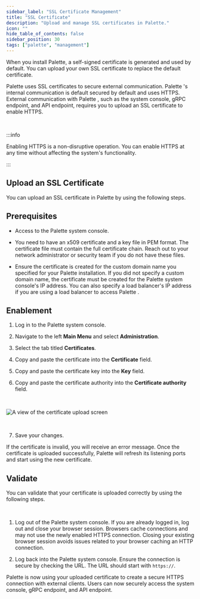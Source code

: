 ```yaml
---
sidebar_label: "SSL Certificate Management"
title: "SSL Certificate"
description: "Upload and manage SSL certificates in Palette."
icon: ""
hide_table_of_contents: false
sidebar_position: 30
tags: ["palette", "management"]
---
```



When you install Palette, a self-signed certificate is generated and used by default. You can upload your own SSL certificate to replace the default certificate.

Palette  uses SSL certificates to secure external communication. Palette 's internal communication is default secured by default and uses HTTPS. External communication with Palette , such as the system console, gRPC endpoint, and API endpoint, requires you to upload an SSL certificate to enable HTTPS. 

<br />

:::info

Enabling HTTPS is a non-disruptive operation. You can enable HTTPS at any time without affecting the system's functionality.

:::


## Upload an SSL Certificate

You can upload an SSL certificate in Palette by using the following steps.


## Prerequisites

- Access to the Palette  system console.


- You need to have an x509 certificate and a key file in PEM format. The certificate file must contain the full certificate chain. Reach out to your network administrator or security team if you do not have these files.


- Ensure the certificate is created for the custom domain name you specified for your Palette  installation. If you did not specify a custom domain name, the certificate must be created for the Palette  system console's IP address. You can also specify a load balancer's IP address if you are using a load balancer to access Palette .
 

## Enablement

1. Log in to the Palette  system console.


2. Navigate to the left **Main Menu** and select **Administration**.


3. Select the tab titled **Certificates**.


4. Copy and paste the certificate into the **Certificate** field.


5. Copy and paste the certificate key into the **Key** field.


6. Copy and paste the certificate authority into the **Certificate authority** field.


  <br />

  ![A view of the certificate upload screen](/palette_system-management_ssl-certifiacte-management_certificate-upload.png)

<br />

7. Save your changes. 

If the certificate is invalid, you will receive an error message. Once the certificate is uploaded successfully, Palette will refresh its listening ports and start using the new certificate.


## Validate

You can validate that your certificate is uploaded correctly by using the following steps.

<br />


1. Log out of the Palette system console. If you are already logged in, log out and close your browser session. Browsers cache connections and may not use the newly enabled HTTPS connection. Closing your existing browser session avoids issues related to your browser caching an HTTP connection.


2. Log back into the Palette system console. Ensure the connection is secure by checking the URL. The URL should start with `https://`.


Palette  is now using your uploaded certificate to create a secure HTTPS connection with external clients. Users can now securely access the system console, gRPC endpoint, and API endpoint.